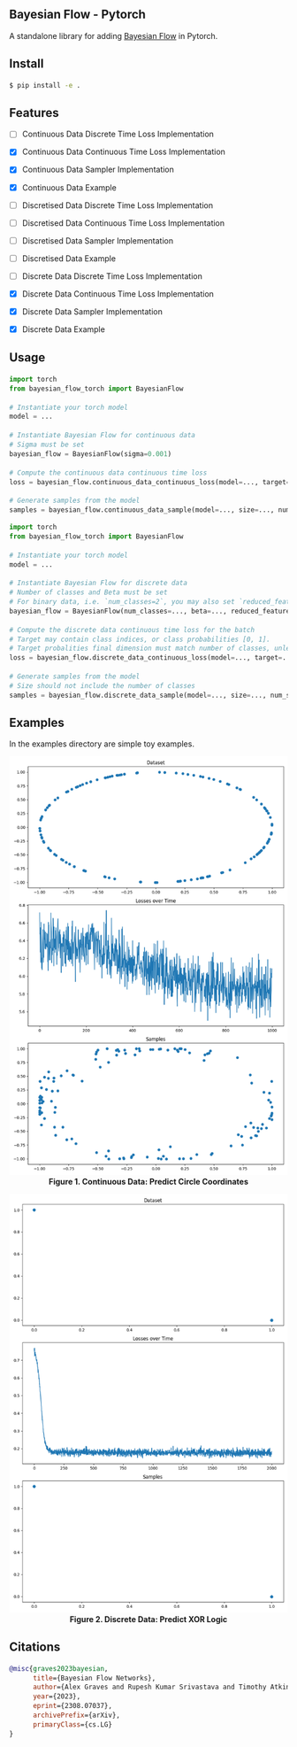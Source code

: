 ## Bayesian Flow - Pytorch

A standalone library for adding <a href="https://arxiv.org/abs/2308.07037">Bayesian Flow</a> in Pytorch.

## Install

```bash
$ pip install -e .
```

## Features

- [ ] Continuous Data Discrete Time Loss Implementation
- [x] Continuous Data Continuous Time Loss Implementation
- [x] Continuous Data Sampler Implementation
- [x] Continuous Data Example


- [ ] Discretised Data Discrete Time Loss Implementation
- [ ] Discretised Data Continuous Time Loss Implementation
- [ ] Discretised Data Sampler Implementation
- [ ] Discretised Data Example


- [ ] Discrete Data Discrete Time Loss Implementation
- [x] Discrete Data Continuous Time Loss Implementation
- [x] Discrete Data Sampler Implementation
- [x] Discrete Data Example

## Usage

```python
import torch
from bayesian_flow_torch import BayesianFlow

# Instantiate your torch model
model = ...

# Instantiate Bayesian Flow for continuous data
# Sigma must be set
bayesian_flow = BayesianFlow(sigma=0.001)

# Compute the continuous data continuous time loss
loss = bayesian_flow.continuous_data_continuous_loss(model=..., target=..., model_kwargs=...)

# Generate samples from the model 
samples = bayesian_flow.continuous_data_sample(model=..., size=..., num_steps=..., device=..., model_kwargs=...)
```

```python
import torch
from bayesian_flow_torch import BayesianFlow

# Instantiate your torch model
model = ...

# Instantiate Bayesian Flow for discrete data
# Number of classes and Beta must be set
# For binary data, i.e. `num_classes=2`, you may also set `reduced_features_binary=True` to reduce the features to 1
bayesian_flow = BayesianFlow(num_classes=..., beta=..., reduced_features_binary=...)

# Compute the discrete data continuous time loss for the batch
# Target may contain class indices, or class probabilities [0, 1]. 
# Target probalities final dimension must match number of classes, unless `reduced_features_binary=True` where it's 1.
loss = bayesian_flow.discrete_data_continuous_loss(model=..., target=..., model_kwargs=...)

# Generate samples from the model 
# Size should not include the number of classes
samples = bayesian_flow.discrete_data_sample(model=..., size=..., num_steps=..., device=..., model_kwargs=...)
```

## Examples

In the examples directory are simple toy examples.

<p align="center">
  <img src="figures/continuous.png" alt="Continuous Data: Predict Circle Coordinates">
  <br>
  <b>Figure 1. Continuous Data: Predict Circle Coordinates</b>
</p>


<p align="center">
  <img src="figures/discrete.png" alt="Discrete Data: Predict XOR Logic">
  <br>
  <b>Figure 2. Discrete Data: Predict XOR Logic</b>
</p>

## Citations

```bibtex
@misc{graves2023bayesian,
      title={Bayesian Flow Networks}, 
      author={Alex Graves and Rupesh Kumar Srivastava and Timothy Atkinson and Faustino Gomez},
      year={2023},
      eprint={2308.07037},
      archivePrefix={arXiv},
      primaryClass={cs.LG}
}
```